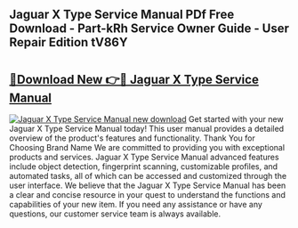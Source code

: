 ## Jaguar X Type Service Manual PDf Free Download - Part-kRh Service Owner Guide - User Repair Edition tV86Y

# <h2><a href="http://cf26917.oget.top/?id=Jaguar+X+Type+Service+Manual">🔗Download New 👉🔴 Jaguar X Type Service Manual</a></h2>

[![Jaguar X Type Service Manual new download](https://i.imgur.com/5g1atiW.png)](http://cf26917.oget.top/?id=Jaguar+X+Type+Service+Manual)
Get started with your new Jaguar X Type Service Manual today! This user manual provides a detailed overview of the product's features and functionality. Thank You for Choosing Brand Name We are committed to providing you with exceptional products and services. Jaguar X Type Service Manual advanced features include object detection, fingerprint scanning, customizable profiles, and automated tasks, all of which can be accessed and customized through the user interface. We believe that the Jaguar X Type Service Manual has been a clear and concise resource in your quest to understand the functions and capabilities of your new item. If you need any assistance or have any questions, our customer service team is always available.
